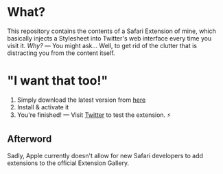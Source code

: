 # What?

This repository contains the contents of a Safari Extension of mine, which basically injects a Stylesheet into Twitter's web interface every time you visit it. *Why?* — You might ask... Well, to get rid of the clutter that is distracting you from the content itself.

# "I want that too!"
1. Simply download the latest version from [here][1]
2. Install & activate it
3. You're finished! — Visit [Twitter][2] to test the extension. :zap:

## Afterword

Sadly, Apple currently doesn't allow for new Safari developers to add extensions to the official Extension Gallery.

[1]: https://github.com/leo/phoenix/releases/latest
[2]: https://twitter.com
